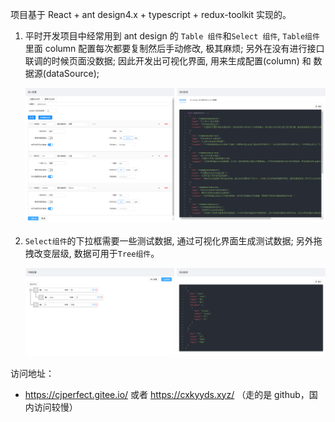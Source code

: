 项目基于 React + ant design4.x + typescript + redux-toolkit 实现的。

1. 平时开发项目中经常用到 ant design 的 `Table 组件`和`Select 组件`, `Table组件`里面 column 配置每次都要复制然后手动修改, 极其麻烦; 另外在没有进行接口联调的时候页面没数据; 因此开发出可视化界面, 用来生成配置(column) 和 数据源(dataSource);

   ![1679452445583](images/1679452445583.png)



2. `Select组件`的下拉框需要一些测试数据, 通过可视化界面生成测试数据; 另外拖拽改变层级, 数据可用于`Tree组件`。

   ![1679452304723](./images/1679452304723.png)



访问地址：

- https://cjperfect.gitee.io/ 或者 https://cxkyyds.xyz/ （走的是 github，国内访问较慢）
